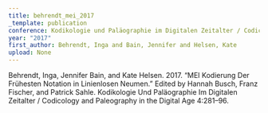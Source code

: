 ```yaml
---
title: behrendt_mei_2017
_template: publication
conference: Kodikologie und Paläographie im Digitalen Zeitalter / Codicology and Paleography in the Digital Age
year: "2017"
first_author: Behrendt, Inga and Bain, Jennifer and Helsen, Kate
upload: None
---
```

Behrendt, Inga, Jennifer Bain, and Kate Helsen. 2017. “MEI Kodierung Der Frühesten Notation in Linienlosen Neumen.” Edited by Hannah Busch, Franz Fischer, and Patrick Sahle. Kodikologie Und Paläographie Im Digitalen Zeitalter / Codicology and Paleography in the Digital Age 4:281–96.